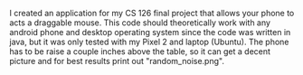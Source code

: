 I created an application for my CS 126 final project that allows your phone to acts a draggable mouse. This code should theoretically work with any android phone and desktop operating system since the code was written in java, but it was only tested with my Pixel 2 and laptop (Ubuntu). The phone has to be raise a couple inches above the table, so it can get a decent picture and for best results print out "random_noise.png".  
